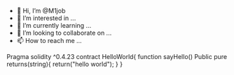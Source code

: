 - 👋 Hi, I’m @M1job
- 👀 I’m interested in ...
- 🌱 I’m currently learning ...
- 💞️ I’m looking to collaborate on ...
- 📫 How to reach me ...

<!---
M1job/M1job is a ✨ special ✨ repository because its `README.md` (this file) appears on your GitHub profile.
You can click the Preview link to take a look at your changes.
--->
Pragma solidity ^0.4.23
     contract HelloWorld{
      function sayHello()
       Public pure returns(string){
        return("hello world");
      }
 }
